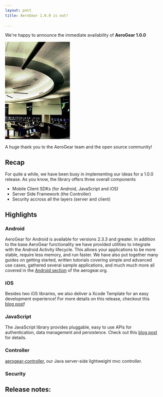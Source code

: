```yaml
---
layout: post
title: AeroGear 1.0.0 is out!

---
```


We're happy to announce the immediate availability of **AeroGear 1.0.0**

![](/img/news/potomac_consolidated_tracon.jpg)

A huge thank you to the AeroGear team and the open source community!

## Recap

For quite a while, we have been busy in implementing our ideas for a 1.0.0 release. As you know, the library offers three overall components

* Mobile Client SDKs (for Android, JavaScript and iOS)
* Server Side Framework (the Controller)
* Security accross all the layers (server and client)

## Highlights

### Android

AeroGear for Android is available for versions 2.3.3 and greater.  In addition to the base AeroGear functionality we have provided utilities to integrate with the Android Activity lifecycle.  This allows your applications to be more stable, require less memory, and run faster.  We have also put together many guides on getting started, written tutorials covering simple and advanced use cases, gathered several sample applications, and much much more all covered in the <a href="/android">Android section</a> of the aerogear.org.


### iOS

Besides two iOS libraries, we also deliver a Xcode Template for an easy development experience! For more details on this release, checkout this [blog post](http://matthiaswessendorf.wordpress.com/2013/03/28/aerogear-ios-1-0-0/)!

### JavaScript

The JavaScript library provides pluggable, easy to use APIs for authentication, data management and persistence. Check out this [blog post](http://blog.krisborchers.com/2013/03/28/aerogear-js-1-0-0-has-landed/) for details.

### Controller
[aerogear-controller](http://dbevenius.org/), our Java server-side lightweight mvc controller.

### Security

## Release notes:
